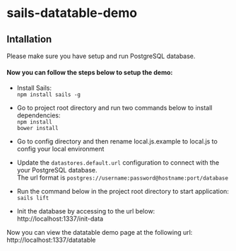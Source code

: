 # sails-datatable-demo

## Intallation

Please make sure you have setup and run PostgreSQL database.
 
#### Now you can follow the steps below to setup the demo:
- Install Sails:  
```npm install sails -g```

- Go to project root directory and run two commands below to install dependencies:    
```npm install```  
```bower install```

- Go to config directory and then rename local.js.example to local.js to config your local environment

- Update the ```datastores.default.url``` configuration to connect with the your PostgreSQL database.  
The url format is ```postgres://username:password@hostname:port/database```

-  Run the command below in the project root directory to start application:  
```sails lift```

- Init the database by accessing to the url below:  
http://localhost:1337/init-data

Now you can view the datatable demo page at the following url:
http://localhost:1337/datatable